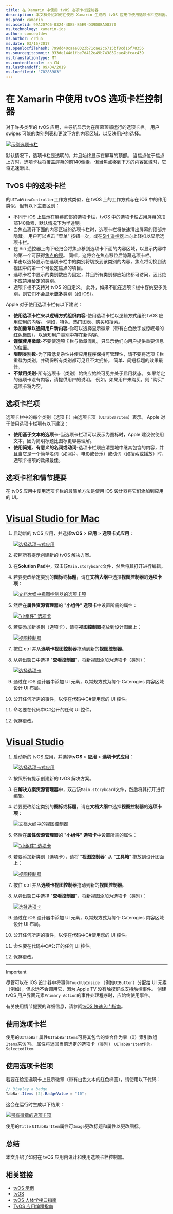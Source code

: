 ```yaml
---
title: 在 Xamarin 中使用 tvOS 选项卡栏控制器
description: 本文档介绍如何在使用 Xamarin 生成的 tvOS 应用中使用选项卡栏控制器。 它提供高级别的选项卡栏视图，并讨论选项卡栏项、情节提要集成和选项卡栏项。
ms.prod: xamarin
ms.assetid: 99A2D7C6-0324-4DE5-B6E9-D39D0BAD8370
ms.technology: xamarin-ios
author: conceptdev
ms.author: crdun
ms.date: 03/16/2017
ms.openlocfilehash: 799dd40caae0323b71cae2c6715bf8cd16f78356
ms.sourcegitcommit: 933de144d1fbe7d412e49b743839cae4bfcac439
ms.translationtype: MT
ms.contentlocale: zh-CN
ms.lasthandoff: 09/04/2019
ms.locfileid: "70283983"
---
```

# <a name="working-with-tvos-tab-bar-controllers-in-xamarin"></a>在 Xamarin 中使用 tvOS 选项卡栏控制器

对于许多类型的 tvOS 应用，主导航显示为在屏幕顶部运行的选项卡栏。 用户 swipes 可能的类别列表和更改下方的内容区域，以反映用户的选择。

[![](tab-bars-images/tab01.png "示例选项卡栏")](tab-bars-images/tab01.png#lightbox)

默认情况下，选项卡栏是透明的，并且始终显示在屏幕的顶部。 当焦点位于焦点上方时，选项卡栏将覆盖屏幕的前140像素，但当焦点移到下方的内容区域时，它将迅速滑出。

<a name="Tab-Bars-in-tvOS" />

## <a name="tab-bars-in-tvos"></a>TvOS 中的选项卡栏

的`UITabViewController`工作方式类似，在 tvOS 上的工作方式与在 iOS 中的作用类似，但有以下主要区别：

- 不同于 iOS 上显示在屏幕底部的选项卡栏，tvOS 中的选项卡栏占用屏幕的顶部140像素，默认情况下为半透明。
- 当焦点离开下面的内容区域的选项卡栏时，选项卡栏将快速滑出屏幕的顶部并隐藏。 用户可以点击 "菜单" 按钮一次，或在[Siri 遥控器](~/ios/tvos/platform/remote-bluetooth.md#The-Siri-Remote)上向上轻扫以显示选项卡栏。
- 在 Siri 遥控器上向下轻扫会将焦点移到选项卡下面的内容区域，以显示内容中的第一个可获得[焦点的项](~/ios/tvos/app-fundamentals/navigation-focus.md#Focus-and-Selection)。 同样，这将会在焦点移位后隐藏选项卡栏。
- 单击以选择显示在选项卡栏中的类别将切换到该类别的内容，焦点将切换到该视图中的第一个可设定焦点的项目。
- 选项卡栏中显示的类别数应为固定，并且所有类别都应始终都可访问，因此绝不应禁用给定的类别。
- 选项卡栏不支持对 tvOS 的自定义。 此外，如果不能在选项卡栏中容纳更多类别，则它们不会显示**更多**类别（如 iOS）。

Apple 对于使用选项卡栏有以下建议：

- **使用选项卡栏来以逻辑方式组织内容**-使用选项卡栏以逻辑方式组织 tvOS 应用使用的内容。 例如，特色、热门图表、购买和搜索。
- **添加徽章以通知用户新内容**-你可以选择显示徽章（带有白色数字或惊叹号的红色椭圆），以通知用户类别中存在新内容。
- **谨慎使用徽章**-不要使选项卡栏与徽章混乱，只显示他们向用户提供重要信息的位置。
- **限制类别数**-为了降低复杂性并使应用程序保持可管理性，请不要将选项卡栏重载为类别，并确保所有类别都可见且不太拥挤。 简单、简短标题的效果最佳。
- **不禁用类别**-所有选项卡（类别）始终应始终可见并处于启用状态。 如果给定的选项卡没有内容，请提供用户的说明。 例如，如果用户未购买，则 "购买" 选项卡将为空。

<a name="Tab-Bar-Items" />

## <a name="tab-bar-items"></a>选项卡栏项

选项卡栏中的每个类别（选项卡）由选项卡项（`UITabBarItem`）表示。 Apple 对于使用选项卡栏项有以下建议：

- **使用基于文本的选项**卡-当选项卡栏项可以表示为图标时，Apple 建议仅使用文本，因为简明标题比图标更容易理解。
- **使用简短、有意义的名词或动词**-选项卡栏项应清楚地中继其包含的内容，并且当它是一个简单名词（如照片、电影或音乐）或动词（如搜索或播放）时，选项卡栏项的效果最佳。

<a name="Tab-Bars-and-Storyboards" />

## <a name="tab-bars-and-storyboards"></a>选项卡栏和情节提要

在 tvOS 应用中使用选项卡栏的最简单方法是使用 iOS 设计器将它们添加到应用的 UI。

# <a name="visual-studio-for-mactabmacos"></a>[Visual Studio for Mac](#tab/macos)

1. 启动新的 tvOS 应用，并选择**tvOS** > **应用** > **选项卡式应用**： 

    [![](tab-bars-images/tab02.png "选择选项卡式应用")](tab-bars-images/tab02.png#lightbox)
1. 按照所有提示创建新的 tvOS 解决方案。
1. 在**Solution Pad**中，双击该`Main.storyboard`文件，然后将其打开进行编辑。
1. 若要更改给定类别的**图标**或**标题**，请在**文档大纲**中选择**视图控制器**的**选项卡项**：

    [![](tab-bars-images/tab03a.png "文档大纲中视图控制器的选项卡项")](tab-bars-images/tab03a.png#lightbox)
1. 然后在**属性资源管理器**的 "**小组件" 选项卡**中设置所需的属性： 

    [![](tab-bars-images/tab03.png "\"小组件\" 选项卡")](tab-bars-images/tab03.png#lightbox)
1. 若要添加新类别（选项卡），请将**视图控制器**拖放到设计图面上： 

    [![](tab-bars-images/tab04.png "视图控制器")](tab-bars-images/tab04.png#lightbox)
1. 按住 ctrl 并从**选项卡视图控制器**拖动到新的**视图控制器**。
1. 从弹出窗口中选择 "**查看控制器**"，将新视图添加为选项卡（类别）： 

    [![](tab-bars-images/tab05.png "选择选项卡")](tab-bars-images/tab05.png#lightbox)
1. 通过在 iOS 设计器中添加 UI 元素，以常规方式为每个 Caterogies 内容区域设计 UI 布局。
1. 公开任何所需的事件，以便在代码中C#使用您的 UI 控件。
1. 命名要在代码中C#公开的任何 UI 控件。
1. 保存更改。

# <a name="visual-studiotabwindows"></a>[Visual Studio](#tab/windows)

1. 启动新的 tvOS 应用，并选择**tvOS** > **应用** > **选项卡式应用**： 

    [![](tab-bars-images/tab02vs.png "选择选项卡式应用")](tab-bars-images/tab02vs.png#lightbox)
1. 按照所有提示创建新的 tvOS 解决方案。
1. 在**解决方案资源管理器**中，双击该`Main.storyboard`文件，然后将其打开进行编辑。
1. 若要更改给定类别的**图标**或**标题**，请在**文档大纲**中选择**视图控制器**的**选项卡项**：

    [![](tab-bars-images/tab03avs.png "文档大纲中的视图控制器")](tab-bars-images/tab03avs.png#lightbox)
1. 然后在**属性资源管理器**的 "**小组件" 选项卡**中设置所需的属性： 

    [![](tab-bars-images/tab03vs.png "\"小组件\" 选项卡")](tab-bars-images/tab03vs.png#lightbox)
1. 若要添加新类别（选项卡），请将 "**视图控制器**" 从 "**工具箱**" 拖放到设计图面上： 

    [![](tab-bars-images/tab04vs.png "视图控制器")](tab-bars-images/tab04vs.png#lightbox)
1. 按住 ctrl 并从**选项卡视图控制器**拖动到新的**视图控制器**。
1. 从弹出窗口中选择 "**查看控制器**"，将新视图添加为选项卡（类别）： 

    [![](tab-bars-images/tab05vs.png "选择选项卡")](tab-bars-images/tab05vs.png#lightbox)
1. 通过在 iOS 设计器中添加 UI 元素，以常规方式为每个 Caterogies 内容区域设计 UI 布局。
1. 公开任何所需的事件，以便在代码中C#使用您的 UI 控件。
1. 命名要在代码中C#公开的任何 UI 控件。
1. 保存更改。

-----

> [!IMPORTANT]
> 尽管可以在 iOS 设计器中将事件`TouchUpInside` （例如`UIButton`）分配给 UI 元素（例如），但永远不会调用它，因为 Apple TV 没有触摸屏或支持触控事件。 创建 tvOS 用户界面元素`Primary Action`的事件处理程序时，应始终使用事件。

有关使用情节提要的详细信息，请参阅[tvOS 快速入门指南](~/ios/tvos/get-started/hello-tvos.md)。 

<a name="Working-with-Tab-Bars" />

## <a name="working-with-tab-bars"></a>使用选项卡栏

使用的`UITabBar` 属性`UITabBarItems`可将其包含的集合作为零（0）索引数组`Items`来访问。 属性将返回当前选定的选项卡（类别） `UITabBarItem`作为。 `SelectedItem`


<a name="Working-with-Tab-Bar-Items" />

## <a name="working-with-tab-bar-items"></a>使用选项卡栏项

若要在给定选项卡上显示徽章（带有白色文本的红色椭圆），请使用以下代码：

```csharp
// Display a badge
TabBar.Items [2].BadgeValue = "10";
```

这会在运行时生成以下结果：

[![](tab-bars-images/tab06.png "带有徽章的选项卡项")](tab-bars-images/tab06.png#lightbox)

使用的`Title` `UITabBarItem`属性可`Image`更改标题和属性以更改图标。

<a name="Summary" />

## <a name="summary"></a>总结

本文介绍了如何在 tvOS 应用内设计和使用选项卡栏控制器。




## <a name="related-links"></a>相关链接

- [tvOS 示例](https://docs.microsoft.com/samples/browse/?products=xamarin&term=Xamarin.iOS+tvOS)
- [tvOS](https://developer.apple.com/tvos/)
- [tvOS 人体学接口指南](https://developer.apple.com/tvos/human-interface-guidelines/)
- [TvOS 应用编程指南](https://developer.apple.com/library/prerelease/tvos/documentation/General/Conceptual/AppleTV_PG/)
